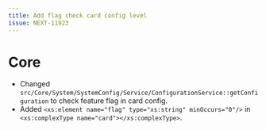 ```yaml
---
title: Add flag check card config level
issue: NEXT-11923
---
```

# Core
* Changed `src/Core/System/SystemConfig/Service/ConfigurationService::getConfiguration` to check feature flag in card config.
* Added `<xs:element name="flag" type="xs:string" minOccurs="0"/>` in `<xs:complexType name="card"></xs:complexType>`.
